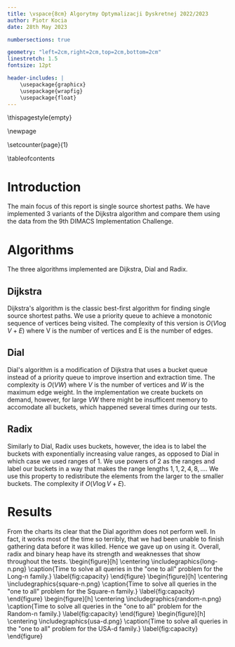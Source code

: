 ```yaml
---
title: \vspace{8cm} Algorytmy Optymalizacji Dyskretnej 2022/2023
author: Piotr Kocia
date: 28th May 2023

numbersections: true

geometry: "left=2cm,right=2cm,top=2cm,bottom=2cm"
linestretch: 1.5
fontsize: 12pt

header-includes: |
    \usepackage{graphicx}
    \usepackage{wrapfig}
    \usepackage{float}
---
```


\thispagestyle{empty}

\newpage

\setcounter{page}{1}

\tableofcontents
# Introduction
The main focus of this report is single source shortest paths. We have implemented 3 variants of the Dijkstra algorithm and compare them using the data from the 9th DIMACS Implementation Challenge.

# Algorithms
The three algorithms implemented are Dijkstra, Dial and Radix.

## Dijkstra
Dijkstra's algorithm is the classic best-first algorithm for finding single source shortest paths. We use a priority queue to achieve a monotonic sequence of vertices being visited. The complexity of this version is $O\left( V \log V + E \right)$ where V is the number of vertices and E is the number of edges.

## Dial
Dial's algorithm is a modification of Dijkstra that uses a bucket queue instead of a priority queue to improve insertion and extraction time. The complexity is $O\left( V W \right)$ where $V$ is the number of vertices and $W$ is the maximum edge weight. In the implementation we create buckets on demand, however, for large $VW$ there might be insufficent memory to accomodate all buckets, which happened several times during our tests.

## Radix
Similarly to Dial, Radix uses buckets, however, the idea is to label the buckets with exponentially increasing value ranges, as opposed to Dial in which case we used ranges of 1. We use powers of 2 as the ranges and label our buckets in a way that makes the range lengths $1, 1, 2, 4, 8, ...$. We use this property to redistribute the elements from the larger to the smaller buckets. The complexity if $O \left( V \log V + E \right)$.

# Results
From the charts its clear that the Dial agorithm does not perform well. In fact, it works most of the time so terribly, that we had been unable to finish gathering data before it was killed. Hence we gave up on using it. Overall, radix and binary heap have its strength and weaknesses that show throughout the tests.
\begin{figure}[h]
\centering
\includegraphics{long-n.png}
\caption{Time to solve all queries in the "one to all" problem for the Long-n family.}
\label{fig:capacity}
\end{figure}
\begin{figure}[h]
\centering
\includegraphics{square-n.png}
\caption{Time to solve all queries in the "one to all" problem for the Square-n family.}
\label{fig:capacity}
\end{figure}
\begin{figure}[h]
\centering
\includegraphics{random-n.png}
\caption{Time to solve all queries in the "one to all" problem for the Random-n family.}
\label{fig:capacity}
\end{figure}
\begin{figure}[h]
\centering
\includegraphics{usa-d.png}
\caption{Time to solve all queries in the "one to all" problem for the USA-d family.}
\label{fig:capacity}
\end{figure}
